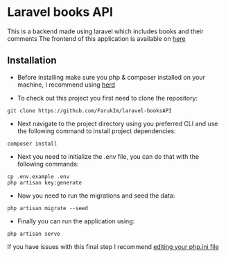 # Laravel books API

This is a backend made using laravel which includes books and their comments
The frontend of this application is available on [here](https://github.com/FarukIm/vue-books)

## Installation

-   Before installing make sure you php & composer installed on your machine, I recommend using [herd](https://herd.laravel.com/windows)

-   To check out this project you first need to clone the repository:

```
git clone https://github.com/FarukIm/laravel-booksAPI
```

-   Next navigate to the project directory using you preferred CLI and use the following command to install project dependencies:

```
composer install
```

-   Next you need to initialize the .env file, you can do that with the following commands:

```
cp .env.example .env
php artisan key:generate
```

-   Now you need to run the migrations and seed the data:

```
php artisan migrate --seed
```

-   Finally you can run the application using:

```
php artisan serve
```

If you have issues with this final step I recommend [editing your php.ini file](https://stackoverflow.com/questions/63955357/laravel-failed-to-listen-on-127-0-0-18000-reason)
